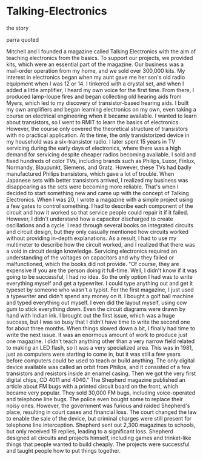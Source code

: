 # Talking-Electronics
the story

parra quoted

Mitchell and I founded a magazine called Talking Electronics with the aim of teaching electronics from the basics. To support our projects, we provided kits, which were an essential part of the magazine. Our business was a mail-order operation from my home, and we sold over 300,000 kits. My interest in electronics began when my aunt gave me her son's old radio equipment when I was 12 or 14. I tinkered with a crystal set, and when I added a little amplifier, I heard my own voice for the first time. From there, I produced lamp-loupe fires and began collecting old hearing aids from Myers, which led to my discovery of transistor-based hearing aids. I built my own amplifiers and began learning electronics on my own, even taking a course on electrical engineering when it became available.
I wanted to learn about transistors, so I went to RMIT to learn the basics of electronics. However, the course only covered the theoretical structure of transistors with no practical application. At the time, the only transistorized device in my household was a six-transistor radio. I later spent 15 years in TV servicing during the early days of electronics, where there was a high demand for servicing despite cheaper radios becoming available. I sold and fixed hundreds of color TVs, including brands such as Philips, Luxor, Finlux, Normandy, Blaupunkt, Siemens, and Gratz. However, these TVs had badly manufactured Philips transistors, which gave a lot of trouble. When Japanese sets with better transistors arrived, I realized my business was disappearing as the sets were becoming more reliable. That's when I decided to start something new and came up with the concept of Talking Electronics.
When I was 20, I wrote a magazine with a simple project using a few gates to control something. I had to describe each component of the circuit and how it worked so that service people could repair it if it failed. However, I didn't understand how a capacitor discharged to create oscillations and a cycle. I read through several books on integrated circuits and circuit design, but they only casually mentioned how circuits worked without providing in-depth explanations. As a result, I had to use my multimeter to describe how the circuit worked, and I realized that there was a void in circuit design knowledge. Servicing electronics required an understanding of the voltages on capacitors and why they failed or malfunctioned, which the books did not provide.
"Of course, they are expensive if you are the person doing it full-time. Well, I didn't know if it was going to be successful, I had no idea. So the only option I had was to write everything myself and get a typewriter. I could type anything out and get it typeset by someone who wasn't a typist. For the first magazine, I just used a typewriter and didn't spend any money on it. I bought a golf ball machine and typed everything out myself. I even did the layout myself, using cow gum to stick everything down. Even the circuit diagrams were drawn by hand with Indian ink. I brought out the first issue, which was a huge success, but I was so busy that I didn't have time to write the second one for about three months. When things slowed down a bit, I finally had time to write the next issue. It was an enormous amount of work to produce just one magazine. I didn't teach anything other than a very narrow field related to making an LED flash, so it was a very specialized area. This was in 1981, just as computers were starting to come in, but it was still a few years before computers could be used to teach or build anything. The only digital device available was called an orbit from Philips, and it consisted of a few transistors and resistors inside an enamel casing. Then we got the very first digital chips, CD 4011 and 4040."
The Shepherd magazine published an article about FM bugs with a printed circuit board on the front, which became very popular. They sold 30,000 FM bugs, including voice-operated and telephone line bugs. The police even bought some to replace their noisy ones. However, the government was furious and raided Shepherd's place, resulting in court cases and financial loss. The court changed the law to enable the sale of the device, but criminal charges were still present for telephone line interception. Shepherd sent out 2,300 magazines to schools, but only received 19 replies, leading to a significant loss. Shepherd designed all circuits and projects himself, including games and trinket-like things that people wanted to build cheaply. The projects were successful and taught people how to put things together.

